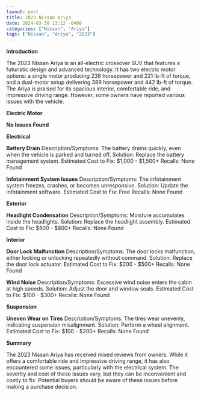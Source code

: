 ```yaml
---
layout: post
title: 2023 Nissan Ariya
date: 2024-03-30 13:12 -0400
categories: ["Nissan", "Ariya"]
tags: ["Nissan", "Ariya", "2023"]
---
```

**Introduction**

The 2023 Nissan Ariya is an all-electric crossover SUV that features a futuristic design and advanced technology. It has two electric motor options: a single motor producing 238 horsepower and 221 lb-ft of torque, and a dual-motor setup delivering 389 horsepower and 442 lb-ft of torque. The Ariya is praised for its spacious interior, comfortable ride, and impressive driving range. However, some owners have reported various issues with the vehicle.

**Electric Motor**

**No Issues Found**

**Electrical**

**Battery Drain**
Description/Symptoms: The battery drains quickly, even when the vehicle is parked and turned off.
Solution: Replace the battery management system.
Estimated Cost to Fix: $1,000 - $1,500+
Recalls: None Found

**Infotainment System Issues**
Description/Symptoms: The infotainment system freezes, crashes, or becomes unresponsive.
Solution: Update the infotainment software.
Estimated Cost to Fix: Free
Recalls: None Found

**Exterior**

**Headlight Condensation**
Description/Symptoms: Moisture accumulates inside the headlights.
Solution: Replace the headlight assembly.
Estimated Cost to Fix: $500 - $800+
Recalls: None Found

**Interior**

**Door Lock Malfunction**
Description/Symptoms: The door locks malfunction, either locking or unlocking repeatedly without command.
Solution: Replace the door lock actuator.
Estimated Cost to Fix: $200 - $500+
Recalls: None Found

**Wind Noise**
Description/Symptoms: Excessive wind noise enters the cabin at high speeds.
Solution: Adjust the door and window seals.
Estimated Cost to Fix: $100 - $300+
Recalls: None Found

**Suspension**

**Uneven Wear on Tires**
Description/Symptoms: The tires wear unevenly, indicating suspension misalignment.
Solution: Perform a wheel alignment.
Estimated Cost to Fix: $100 - $200+
Recalls: None Found

**Summary**

The 2023 Nissan Ariya has received mixed reviews from owners. While it offers a comfortable ride and impressive driving range, it has also encountered some issues, particularly with the electrical system. The severity and cost of these issues vary, but they can be inconvenient and costly to fix. Potential buyers should be aware of these issues before making a purchase decision.

